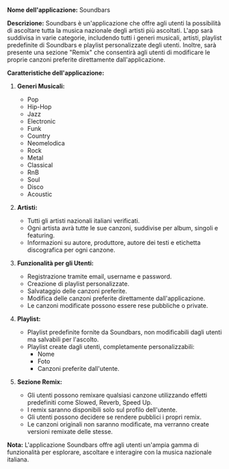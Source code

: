 **Nome dell'applicazione:** Soundbars

**Descrizione:**
Soundbars è un'applicazione che offre agli utenti la possibilità di ascoltare tutta la musica nazionale degli artisti più ascoltati. L'app sarà suddivisa in varie categorie, includendo tutti i generi musicali, artisti, playlist predefinite di Soundbars e playlist personalizzate degli utenti. Inoltre, sarà presente una sezione "Remix" che consentirà agli utenti di modificare le proprie canzoni preferite direttamente dall'applicazione.

**Caratteristiche dell'applicazione:**

1. **Generi Musicali:**
   - Pop
   - Hip-Hop
   - Jazz
   - Electronic
   - Funk
   - Country
   - Neomelodica
   - Rock
   - Metal
   - Classical
   - RnB
   - Soul
   - Disco
   - Acoustic

2. **Artisti:**
   - Tutti gli artisti nazionali italiani verificati.
   - Ogni artista avrà tutte le sue canzoni, suddivise per album, singoli e featuring.
   - Informazioni su autore, produttore, autore dei testi e etichetta discografica per ogni canzone.

3. **Funzionalità per gli Utenti:**
   - Registrazione tramite email, username e password.
   - Creazione di playlist personalizzate.
   - Salvataggio delle canzoni preferite.
   - Modifica delle canzoni preferite direttamente dall'applicazione.
   - Le canzoni modificate possono essere rese pubbliche o private.

4. **Playlist:**
   - Playlist predefinite fornite da Soundbars, non modificabili dagli utenti ma salvabili per l'ascolto.
   - Playlist create dagli utenti, completamente personalizzabili:
     - Nome
     - Foto
     - Canzoni preferite dall'utente.

5. **Sezione Remix:**
   - Gli utenti possono remixare qualsiasi canzone utilizzando effetti predefiniti come Slowed, Reverb, Speed Up.
   - I remix saranno disponibili solo sul profilo dell'utente.
   - Gli utenti possono decidere se rendere pubblici i propri remix.
   - Le canzoni originali non saranno modificate, ma verranno create versioni remixate delle stesse.

**Nota:** L'applicazione Soundbars offre agli utenti un'ampia gamma di funzionalità per esplorare, ascoltare e interagire con la musica nazionale italiana.
```
